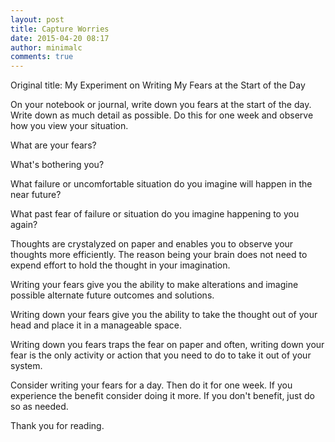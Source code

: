 ```yaml
---
layout: post
title: Capture Worries
date: 2015-04-20 08:17
author: minimalc
comments: true
---
```

Original title: My Experiment on Writing My Fears at the Start of the Day

On your notebook or journal, write down you fears at the start of the day. Write down as much detail as possible. Do this for one week and observe how you view your situation.

What are your fears?

What's bothering you?

What failure or uncomfortable situation do you imagine will happen in the near future?

What past fear of failure or situation do you imagine happening to you again?

Thoughts are crystalyzed on paper and enables you to observe your thoughts more efficiently. The reason being your brain does not need to expend effort to hold the thought in your imagination.

Writing your fears give you the ability to make alterations and imagine possible alternate future outcomes and solutions.

Writing down your fears give you the ability to take the thought out of your head and place it in a manageable space.

Writing down you fears traps the fear on paper and often, writing down your fear is the only activity or action that you need to do to take it out of your system.

Consider writing your fears for a day. Then do it for one week. If you experience the benefit consider doing it more. If you don't benefit, just do so as needed.

Thank you for reading.
